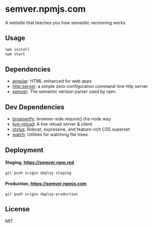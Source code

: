 # semver.npmjs.com

A website that teaches you how semantic versioning works

## Usage

```sh
npm install
npm start
```

## Dependencies

- [angular](https://github.com/angular/angular.js): HTML enhanced for web apps
- [http-server](https://github.com/indexzero/http-server): a simple zero-configuration command-line http server
- [semver](https://github.com/npm/node-semver): The semantic version parser used by npm.

## Dev Dependencies

- [browserify](https://github.com/substack/node-browserify): browser-side require() the node way
- [live-reload](https://github.com/Raynos/live-reload): A live reload server &amp; client
- [stylus](https://github.com/LearnBoost/stylus): Robust, expressive, and feature-rich CSS superset
- [watch](https://github.com/mikeal/watch): Utilities for watching file trees.

## Deployment

#### Staging, https://semver.npm.red

`git push origin deploy-staging`

#### Production, https://semver.npmjs.com

`git push origin deploy-production`

## License

MIT
